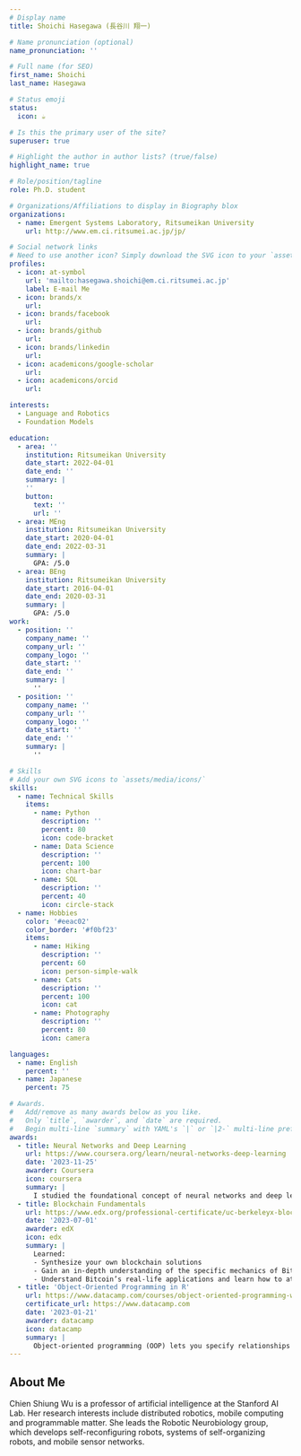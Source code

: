 ```yaml
---
# Display name
title: Shoichi Hasegawa (長谷川 翔一)

# Name pronunciation (optional)
name_pronunciation: ''

# Full name (for SEO)
first_name: Shoichi
last_name: Hasegawa

# Status emoji
status:
  icon: ☕️

# Is this the primary user of the site?
superuser: true

# Highlight the author in author lists? (true/false)
highlight_name: true

# Role/position/tagline
role: Ph.D. student

# Organizations/Affiliations to display in Biography blox
organizations:
  - name: Emergent Systems Laboratory, Ritsumeikan University
    url: http://www.em.ci.ritsumei.ac.jp/jp/

# Social network links
# Need to use another icon? Simply download the SVG icon to your `assets/media/icons/` folder.
profiles:
  - icon: at-symbol
    url: 'mailto:hasegawa.shoichi@em.ci.ritsumei.ac.jp'
    label: E-mail Me
  - icon: brands/x
    url: 
  - icon: brands/facebook
    url: 
  - icon: brands/github
    url: 
  - icon: brands/linkedin
    url: 
  - icon: academicons/google-scholar
    url: 
  - icon: academicons/orcid
    url: 

interests:
  - Language and Robotics
  - Foundation Models

education:
  - area: ''
    institution: Ritsumeikan University
    date_start: 2022-04-01
    date_end: ''
    summary: |
    ''
    button:
      text: ''
      url: ''
  - area: MEng
    institution: Ritsumeikan University
    date_start: 2020-04-01
    date_end: 2022-03-31
    summary: |
      GPA: /5.0
  - area: BEng
    institution: Ritsumeikan University
    date_start: 2016-04-01
    date_end: 2020-03-31
    summary: |
      GPA: /5.0
work:
  - position: ''
    company_name: ''
    company_url: ''
    company_logo: ''
    date_start: ''
    date_end: ''
    summary: |
      ''
  - position: ''
    company_name: ''
    company_url: ''
    company_logo: ''
    date_start: ''
    date_end: ''
    summary: |
      ''

# Skills
# Add your own SVG icons to `assets/media/icons/`
skills:
  - name: Technical Skills
    items:
      - name: Python
        description: ''
        percent: 80
        icon: code-bracket
      - name: Data Science
        description: ''
        percent: 100
        icon: chart-bar
      - name: SQL
        description: ''
        percent: 40
        icon: circle-stack
  - name: Hobbies
    color: '#eeac02'
    color_border: '#f0bf23'
    items:
      - name: Hiking
        description: ''
        percent: 60
        icon: person-simple-walk
      - name: Cats
        description: ''
        percent: 100
        icon: cat
      - name: Photography
        description: ''
        percent: 80
        icon: camera

languages:
  - name: English
    percent: ''
  - name: Japanese
    percent: 75

# Awards.
#   Add/remove as many awards below as you like.
#   Only `title`, `awarder`, and `date` are required.
#   Begin multi-line `summary` with YAML's `|` or `|2-` multi-line prefix and indent 2 spaces below.
awards:
  - title: Neural Networks and Deep Learning
    url: https://www.coursera.org/learn/neural-networks-deep-learning
    date: '2023-11-25'
    awarder: Coursera
    icon: coursera
    summary: |
      I studied the foundational concept of neural networks and deep learning. By the end, I was familiar with the significant technological trends driving the rise of deep learning; build, train, and apply fully connected deep neural networks; implement efficient (vectorized) neural networks; identify key parameters in a neural network’s architecture; and apply deep learning to your own applications.
  - title: Blockchain Fundamentals
    url: https://www.edx.org/professional-certificate/uc-berkeleyx-blockchain-fundamentals
    date: '2023-07-01'
    awarder: edX
    icon: edx
    summary: |
      Learned:
      - Synthesize your own blockchain solutions
      - Gain an in-depth understanding of the specific mechanics of Bitcoin
      - Understand Bitcoin’s real-life applications and learn how to attack and destroy Bitcoin, Ethereum, smart contracts and Dapps, and alternatives to Bitcoin’s Proof-of-Work consensus algorithm
  - title: 'Object-Oriented Programming in R'
    url: https://www.datacamp.com/courses/object-oriented-programming-with-s3-and-r6-in-r
    certificate_url: https://www.datacamp.com
    date: '2023-01-21'
    awarder: datacamp
    icon: datacamp
    summary: |
      Object-oriented programming (OOP) lets you specify relationships between functions and the objects that they can act on, helping you manage complexity in your code. This is an intermediate level course, providing an introduction to OOP, using the S3 and R6 systems. S3 is a great day-to-day R programming tool that simplifies some of the functions that you write. R6 is especially useful for industry-specific analyses, working with web APIs, and building GUIs.
---
```


## About Me

Chien Shiung Wu is a professor of artificial intelligence at the Stanford AI Lab. Her research interests include distributed robotics, mobile computing and programmable matter. She leads the Robotic Neurobiology group, which develops self-reconfiguring robots, systems of self-organizing robots, and mobile sensor networks.
